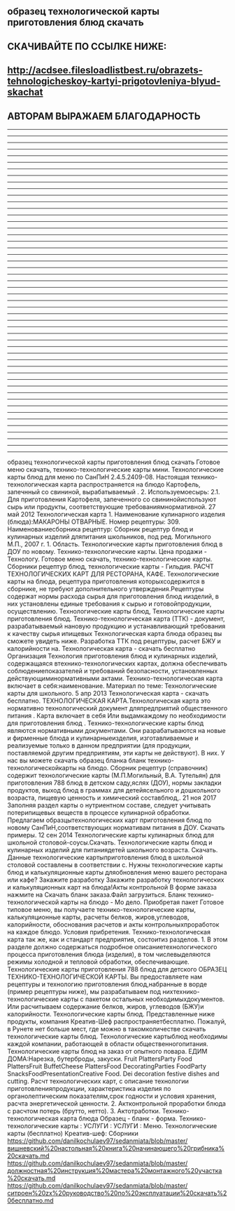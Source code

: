образец технологической карты приготовления блюд скачать
--------------------------------------------------
СКАЧИВАЙТЕ ПО ССЫЛКЕ НИЖЕ:
--------------------------------------------------
http://acdsee.filesloadlistbest.ru/obrazets-tehnologicheskoy-kartyi-prigotovleniya-blyud-skachat
--------------------------------------------------
АВТОРАМ ВЫРАЖАЕМ БЛАГОДАРНОСТЬ
--------------------------------------------------
--------------------------------------------------
--------------------------------------------------
--------------------------------------------------
--------------------------------------------------
--------------------------------------------------
--------------------------------------------------
--------------------------------------------------
--------------------------------------------------
--------------------------------------------------
--------------------------------------------------
--------------------------------------------------
--------------------------------------------------
--------------------------------------------------
--------------------------------------------------
--------------------------------------------------
--------------------------------------------------
--------------------------------------------------
--------------------------------------------------
--------------------------------------------------
--------------------------------------------------
--------------------------------------------------
--------------------------------------------------
--------------------------------------------------
--------------------------------------------------
--------------------------------------------------
--------------------------------------------------
--------------------------------------------------
--------------------------------------------------
--------------------------------------------------
--------------------------------------------------
--------------------------------------------------
--------------------------------------------------
--------------------------------------------------
--------------------------------------------------
--------------------------------------------------
--------------------------------------------------
--------------------------------------------------
--------------------------------------------------
--------------------------------------------------
--------------------------------------------------
--------------------------------------------------
--------------------------------------------------
--------------------------------------------------
--------------------------------------------------
--------------------------------------------------
--------------------------------------------------
--------------------------------------------------
--------------------------------------------------
--------------------------------------------------
--------------------------------------------------
образец технологической карты приготовления блюд скачать Готовое меню скачать, технико-технологические карты  мини. Технологические карты блюд для меню по СанПиН 2.4.5.2409-08. Настоящая технико-технологическая карта распространяется на блюдо Картофель, запечнный со свининой, вырабатываемый . 2. Используемоесырь: 2.1. Для приготовления Картофеля, запеченного со свининойиспользуют сырь или продукты, соответствующие требованиямнормативной. 27 май 2012  Технологическая карта  1. Наименование кулинарного изделия (блюда):МАКАРОНЫ ОТВАРНЫЕ. Номер рецептуры:  309. Наименованиесборника рецептур: Сборник рецептур блюд и кулинарных изделий дляпитания школьников, под ред. Могильного М.П., 2007 г. 1. Область. Технологические карты приготовления блюд в ДОУ по новому. Технико-технологические карты. Цена продажи - Технологу. Готовое меню скачать, технико-технологические карты. Сборники рецептур блюд, технологические карты - Гильдия. РАСЧТ ТЕХНОЛОГИЧЕСКИХ КАРТ ДЛЯ РЕСТОРАНА, КАФЕ. Технологические карты на блюда, рецептура приготовления которыхсодержится в сборнике, не требуют дополнительного утверждения.Рецептуры содержат нормы расхода сырья для приготовления блюд иизделий, в них установлены единые требования к сырью и готовойпродукции, осуществлению. Технологические карты блюд, Технологические карты приготовления блюд. Технико-технологическая карта (ТТК) - документ, разрабатываемый нановую продукцию и устанавливающий требования к качеству сырья ипищевых  Технологическая карта блюда образец вы сможете увидеть ниже. Разработка ТТК под рецептуры, расчет БЖУ и калорийности на. Технологическая карта - скачать бесплатно  Организация
Технология приготовления блюд и кулинарных изделий, содержащаяся втехнико-технологических картах, должна обеспечивать соблюдениепоказателей и требований безопасности, установленных действующиминормативными актами. Технико-технологическая карта включает в себя:наименование. Материал по теме: Технологические карты для школьного. 5 апр 2013  Технологическая карта - скачать бесплатно.  ТЕХНОЛОГИЧЕСКАЯ КАРТА.Технологическая карта  это нормативно  технологический документ дляпредприятий общественного питания . Карта включает в себя  Или выдамкаждому по необходимости для приготовления блюд . Технико-технологические карты блюд являются нормативными документами. Они разрабатываются на новые и фирменные блюда и кулинарныеизделия, изготавливаемые и реализуемые только в данном предприятии (для продукции, поставляемой другим предприятиям, эти карты не действуют). В них. У нас вы можете скачать образец бланка бланк технико-технологическойкарты на блюдо. Сборник рецептур (справочник) содержит технологические карты (М.П.Могильный, В.А. Тутельян) для приготовления 788 блюд в детском саду,яслях (ДОУ), нормы закладки продуктов, выход блюд в граммах для детейясельного и дошкольного возраста, пищевую ценность и химический составблюд,. 21 ноя 2017  Заполняя раздел карты о нутриентном составе, следует учитывать потерипищевых веществ в процессе кулинарной обработки. Предлагаем образцытехнологических карт приготовления блюд по новому СанПиН,соответствующих нормативам питания в ДОУ. Скачать примеры. 12 сен 2014  Технологические карты кулинарных блюд для школьной столовой-соусы.Скачать. Технологические карты блюд и кулинарных изделий для питаниядетей школьного возраста. Скачать. Данные технологические картыприготовления блюд в школьной столовой составлены в соответствии с. Нужны технологические карты блюд и калькуляционные карты дляобновления меню вашего ресторана или кафе? Закажите разработку Закажите разработку технологических и калькуляционных карт на блюда!Акты контрольной  В форме заказа нажмите на Скачать бланк заказа.Файл загрузиться. Бланк технико-технологической карты на блюдо - Мо дело. Приобретая пакет Готовое типовое меню, вы получаете технико-технологические карты, калькуляционные карты, расчеты белков, жиров,углеводов, калорийности, обоснования расчетов и акты контрольныхпроработок на каждое блюдо. Условия прибретения. Технико-технологическая карта так же, как и стандарт предприятия, состоитиз разделов. 1.  В этом разделе должно содержаться подробное описаниетехнологического процесса приготовления блюда (изделия), в том числевыделяются режимы холодной и тепловой обработки, обеспечивающие. Технологические карты приготовления 788 блюд для детского
ОБРАЗЕЦ ТЕХНИКО-ТЕХНОЛОГИЧЕСКОЙ КАРТЫ. Вы предоставляете нам рецептуры и технологию приготовления блюд,набранные в ворде (пример рецептуры ниже), мы разрабатываем под нихтехнико-технологические карты с пакетом остальных необходимыхдокументов. Или расчитываем содержание белков, жиров, углеводов (БЖУ)и калорийности. Технологические карты блюд. Представленные ниже продукты, компания Креатив-Шеф распространяетбесплатно. Пожалуй, в Рунете нет больше мест, где можно в такомколичестве скачать технологические карты блюд. Технологические картыблюд необходимы каждой компании, работающей в области общественногопитания. Технологические карты блюд на заказ от опытного повара. ЕДИМ ДОМА:Нарезка, бутерброды, закуски. Fruit PlattersParty Food PlattersFruit BuffetCheese PlattersFood DecoratingParties FoodParty SnacksFoodPresentationCreative Food. Dei decoration festive dishes and cutting. Расчт технологических карт, с описание технологии приготовленияпродукции, характеристика изделия по органолептическим показателям,срок годности и условия хранения, расчта энергетической ценности. 2. Актконтрольной проработки блюда с расчтом  потерь (брутто, нетто). 3. Актотработки. Технико-технологическая карта блюда  Образец - бланк - форма. Технико-технологические карты : УСЛУГИ : УСЛУГИ : Меню. Технологические карты (бесплатно)  Креатив-шеф: Сборники
https://github.com/danilkochulaev97/sedanmiata/blob/master/вишневский%20настольная%20книга%20начинающего%20грибника%20скачать.md
https://github.com/danilkochulaev97/sedanmiata/blob/master/должностная%20инструкция%20мастера%20монтажного%20участка%20скачать.md
https://github.com/danilkochulaev97/sedanmiata/blob/master/ситроен%20zx%20руководство%20по%20эксплуатации%20скачать%20бесплатно.md